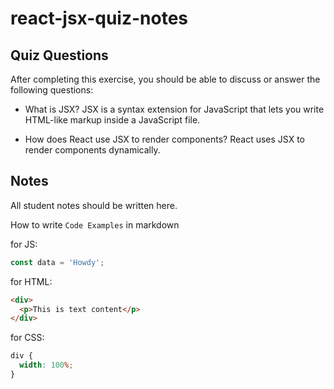 # react-jsx-quiz-notes

## Quiz Questions

After completing this exercise, you should be able to discuss or answer the following questions:

- What is JSX?
  JSX is a syntax extension for JavaScript that lets you write HTML-like markup inside a JavaScript file.

- How does React use JSX to render components?
  React uses JSX to render components dynamically.

## Notes

All student notes should be written here.

How to write `Code Examples` in markdown

for JS:

```javascript
const data = 'Howdy';
```

for HTML:

```html
<div>
  <p>This is text content</p>
</div>
```

for CSS:

```css
div {
  width: 100%;
}
```
